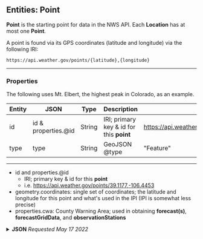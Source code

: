 ## Entities: Point

**Point** is the starting point for data in the NWS API.  Each **Location** has at most one **Point**.

A point is found via its GPS coordinates (latitude and longitude) via the following IRI:
```
https://api.weather.gov/points/{latitude},{longitude}
```
<hr>

### Properties

The following uses Mt. Elbert, the highest peak in Colorado, as an example.

| Entity | JSON | Type | Description | Example |
| --- | --- | --- | --- | --- |
| id | id & properties.@id | String | IRI; primary key & id for this **point** | https://api.weather.gov/points/39.1177,-106.4453 |
| type | type | String | GeoJSON @type | "Feature" |
<hr>

- id and properties.@id
	- IRI; primary key & id for this **point**
	- i.e. https://api.weather.gov/points/39.1177,-106.4453
- geometry.coordinates: single set of coordinates; the latitude and longitude for this point and what's used in the IPI (IPI is somewhat less precise)
- properties.cwa: County Warning Area; used in obtaining **forecast(s)**, **forecastGridData**, and **observationStations**

<details><summary><b>JSON</b> <i>Requested May 17 2022</i></summary>

```json
{
    "@context": [
        "https://geojson.org/geojson-ld/geojson-context.jsonld",
        {
            "@version": "1.1",
            "wx": "https://api.weather.gov/ontology#",
            "s": "https://schema.org/",
            "geo": "http://www.opengis.net/ont/geosparql#",
            "unit": "http://codes.wmo.int/common/unit/",
            "@vocab": "https://api.weather.gov/ontology#",
            "geometry": {
                "@id": "s:GeoCoordinates",
                "@type": "geo:wktLiteral"
            },
            "city": "s:addressLocality",
            "state": "s:addressRegion",
            "distance": {
                "@id": "s:Distance",
                "@type": "s:QuantitativeValue"
            },
            "bearing": {
                "@type": "s:QuantitativeValue"
            },
            "value": {
                "@id": "s:value"
            },
            "unitCode": {
                "@id": "s:unitCode",
                "@type": "@id"
            },
            "forecastOffice": {
                "@type": "@id"
            },
            "forecastGridData": {
                "@type": "@id"
            },
            "publicZone": {
                "@type": "@id"
            },
            "county": {
                "@type": "@id"
            }
        }
    ],
    "id": "https://api.weather.gov/points/39.1177,-106.4453",
    "type": "Feature",
    "geometry": {
        "type": "Point",
        "coordinates": [
            -106.4453,
            39.117699999999999
        ]
    },
    "properties": {
        "@id": "https://api.weather.gov/points/39.1177,-106.4453",
        "@type": "wx:Point",
        "cwa": "PUB",
        "forecastOffice": "https://api.weather.gov/offices/PUB",
        "gridId": "PUB",
        "gridX": 33,
        "gridY": 107,
        "forecast": "https://api.weather.gov/gridpoints/PUB/33,107/forecast",
        "forecastHourly": "https://api.weather.gov/gridpoints/PUB/33,107/forecast/hourly",
        "forecastGridData": "https://api.weather.gov/gridpoints/PUB/33,107",
        "observationStations": "https://api.weather.gov/gridpoints/PUB/33,107/stations",
        "relativeLocation": {
            "type": "Feature",
            "geometry": {
                "type": "Point",
                "coordinates": [
                    -106.318985,
                    39.103709000000002
                ]
            },
            "properties": {
                "city": "Twin Lakes",
                "state": "CO",
                "distance": {
                    "unitCode": "wmoUnit:m",
                    "value": 11008.865990169001
                },
                "bearing": {
                    "unitCode": "wmoUnit:degree_(angle)",
                    "value": 278
                }
            }
        },
        "forecastZone": "https://api.weather.gov/zones/forecast/COZ060",
        "county": "https://api.weather.gov/zones/county/COC065",
        "fireWeatherZone": "https://api.weather.gov/zones/fire/COZ220",
        "timeZone": "America/Denver",
        "radarStation": "KGJX"
    }
}
```
</details>
